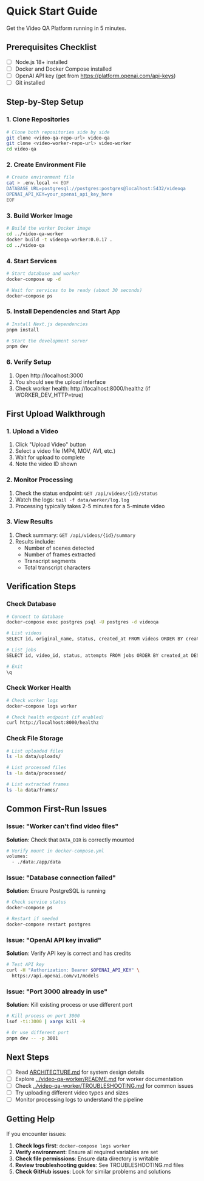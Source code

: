 # Quick Start Guide

Get the Video QA Platform running in 5 minutes.

## Prerequisites Checklist

- [ ] Node.js 18+ installed
- [ ] Docker and Docker Compose installed
- [ ] OpenAI API key (get from https://platform.openai.com/api-keys)
- [ ] Git installed

## Step-by-Step Setup

### 1. Clone Repositories
```bash
# Clone both repositories side by side
git clone <video-qa-repo-url> video-qa
git clone <video-worker-repo-url> video-worker
cd video-qa
```

### 2. Create Environment File
```bash
# Create environment file
cat > .env.local << EOF
DATABASE_URL=postgresql://postgres:postgres@localhost:5432/videoqa
OPENAI_API_KEY=your_openai_api_key_here
EOF
```

### 3. Build Worker Image
```bash
# Build the worker Docker image
cd ../video-qa-worker
docker build -t videoqa-worker:0.0.17 .
cd ../video-qa
```

### 4. Start Services
```bash
# Start database and worker
docker-compose up -d

# Wait for services to be ready (about 30 seconds)
docker-compose ps
```

### 5. Install Dependencies and Start App
```bash
# Install Next.js dependencies
pnpm install

# Start the development server
pnpm dev
```

### 6. Verify Setup
1. Open http://localhost:3000
2. You should see the upload interface
3. Check worker health: http://localhost:8000/healthz (if WORKER_DEV_HTTP=true)

## First Upload Walkthrough

### 1. Upload a Video
1. Click "Upload Video" button
2. Select a video file (MP4, MOV, AVI, etc.)
3. Wait for upload to complete
4. Note the video ID shown

### 2. Monitor Processing
1. Check the status endpoint: `GET /api/videos/{id}/status`
2. Watch the logs: `tail -f data/worker/log.log`
3. Processing typically takes 2-5 minutes for a 5-minute video

### 3. View Results
1. Check summary: `GET /api/videos/{id}/summary`
2. Results include:
   - Number of scenes detected
   - Number of frames extracted
   - Transcript segments
   - Total transcript characters

## Verification Steps

### Check Database
```bash
# Connect to database
docker-compose exec postgres psql -U postgres -d videoqa

# List videos
SELECT id, original_name, status, created_at FROM videos ORDER BY created_at DESC;

# List jobs
SELECT id, video_id, status, attempts FROM jobs ORDER BY created_at DESC;

# Exit
\q
```

### Check Worker Health
```bash
# Check worker logs
docker-compose logs worker

# Check health endpoint (if enabled)
curl http://localhost:8000/healthz
```

### Check File Storage
```bash
# List uploaded files
ls -la data/uploads/

# List processed files
ls -la data/processed/

# List extracted frames
ls -la data/frames/
```

## Common First-Run Issues

### Issue: "Worker can't find video files"
**Solution**: Check that `DATA_DIR` is correctly mounted
```bash
# Verify mount in docker-compose.yml
volumes:
  - ./data:/app/data
```

### Issue: "Database connection failed"
**Solution**: Ensure PostgreSQL is running
```bash
# Check service status
docker-compose ps

# Restart if needed
docker-compose restart postgres
```

### Issue: "OpenAI API key invalid"
**Solution**: Verify API key is correct and has credits
```bash
# Test API key
curl -H "Authorization: Bearer $OPENAI_API_KEY" \
  https://api.openai.com/v1/models
```

### Issue: "Port 3000 already in use"
**Solution**: Kill existing process or use different port
```bash
# Kill process on port 3000
lsof -ti:3000 | xargs kill -9

# Or use different port
pnpm dev -- -p 3001
```

## Next Steps

- [ ] Read [ARCHITECTURE.md](./ARCHITECTURE.md) for system design details
- [ ] Explore [../video-qa-worker/README.md](../video-qa-worker/README.md) for worker documentation
- [ ] Check [../video-qa-worker/TROUBLESHOOTING.md](../video-qa-worker/TROUBLESHOOTING.md) for common issues
- [ ] Try uploading different video types and sizes
- [ ] Monitor processing logs to understand the pipeline

## Getting Help

If you encounter issues:

1. **Check logs first**: `docker-compose logs worker`
2. **Verify environment**: Ensure all required variables are set
3. **Check file permissions**: Ensure data directory is writable
4. **Review troubleshooting guides**: See TROUBLESHOOTING.md files
5. **Check GitHub issues**: Look for similar problems and solutions
